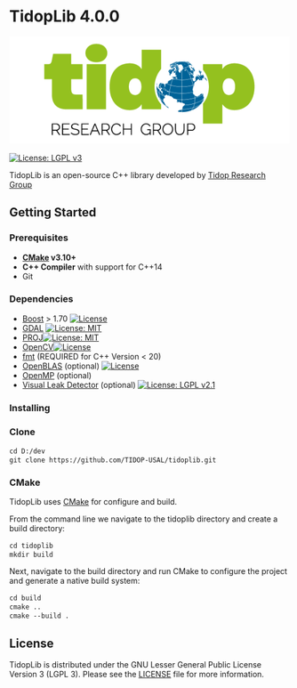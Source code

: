 # TidopLib 4.0.0

<p align="center">
<img src="tidop_logo.png" />
</p>

[![License: LGPL v3](https://img.shields.io/badge/License-LGPL_v3-blue.svg)](https://www.gnu.org/licenses/lgpl-3.0)

TidopLib is an open-source C++ library developed by [Tidop Research Group](http://tidop.usal.es)

## Getting Started

### Prerequisites


* **[CMake](https://cmake.org/) v3.10+**
* **C++ Compiler** with support for C++14
* Git

### Dependencies

- [Boost](https://www.boost.org) > 1.70 [![License](https://img.shields.io/badge/License-Boost_1.0-lightblue.svg)](https://www.boost.org/LICENSE_1_0.txt)
- [GDAL](https://gdal.org) [![License: MIT](https://img.shields.io/badge/License-MIT-yellow.svg)](https://opensource.org/licenses/MIT)
- [PROJ](https://proj.org/en/9.4/index.html)[![License: MIT](https://img.shields.io/badge/License-MIT-yellow.svg)](https://opensource.org/licenses/MIT)
- [OpenCV](https://opencv.org)[![License](https://img.shields.io/badge/License-Apache_2.0-blue.svg)](https://opensource.org/licenses/Apache-2.0)
- [fmt](https://fmt.dev/latest/index.html) (REQUIRED for C++ Version < 20)
- [OpenBLAS](https://www.openblas.net) (optional) [![License](https://img.shields.io/badge/License-BSD_3--Clause-blue.svg)](https://opensource.org/licenses/BSD-3-Clause)
- [OpenMP](https://www.openmp.org) (optional)
- [Visual Leak Detector](https://marketplace.visualstudio.com/items?itemName=ArkadyShapkin.VisualLeakDetectorforVisualC) (optional) [![License: LGPL v2.1](https://img.shields.io/badge/License-LGPL_v2.1-blue.svg)](https://www.gnu.org/licenses/lgpl-2.1)

### Installing

### Clone 

```
cd D:/dev
git clone https://github.com/TIDOP-USAL/tidoplib.git
```

### CMake 

TidopLib uses [CMake](https://cmake.org) for configure and build.

From the command line we navigate to the tidoplib directory and create a build directory:

```
cd tidoplib
mkdir build
```

Next, navigate to the build directory and run CMake to configure the project and generate a native build system:

```
cd build
cmake ..
cmake --build .
```

## License

TidopLib is distributed under the GNU Lesser General Public License Version 3 (LGPL 3). Please see the [LICENSE](LICENSE) file for more information.
